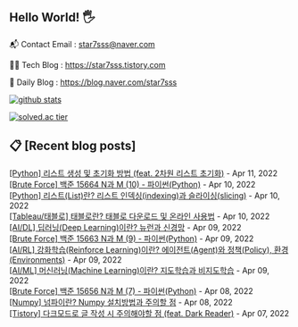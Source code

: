 ## Hello World! 🖐

📬 Contact Email : star7sss@naver.com

👨‍💻 Tech Blog : https://star7sss.tistory.com

🤪 Daily Blog : https://blog.naver.com/star7sss

[![github stats](https://github-readme-stats.vercel.app/api?username=jangThang&show_icons=true&hide_border=False)](https://star7sss.tistory.com)

[![solved.ac tier](http://mazassumnida.wtf/api/v2/generate_badge?boj=star7sss)](https://solved.ac/star7sss)

## 📋 [Recent blog posts]
[[Python] 리스트 생성 및 초기화 방법 (feat. 2차원 리스트 초기화)](https://star7sss.tistory.com/420) - Apr 11, 2022<br>
[[Brute Force] 백준 15664 N과 M (10) - 파이썬(Python)](https://star7sss.tistory.com/315) - Apr 10, 2022<br>
[[Python] 리스트(List)란? 리스트 인덱싱(indexing)과 슬라이싱(slicing)](https://star7sss.tistory.com/419) - Apr 10, 2022<br>
[[Tableau/태블로] 태블로란? 태블로 다운로드 및 온라인 사용법](https://star7sss.tistory.com/418) - Apr 10, 2022<br>
[[AI/DL] 딥러닝(Deep Learning)이란? 뉴런과 신경망](https://star7sss.tistory.com/417) - Apr 09, 2022<br>
[[Brute Force] 백준 15663 N과 M (9) - 파이썬(Python)](https://star7sss.tistory.com/314) - Apr 09, 2022<br>
[[AI/RL] 강화학습(Reinforce Learning)이란? 에이전트(Agent)와 정책(Policy), 환경(Environments)](https://star7sss.tistory.com/411) - Apr 09, 2022<br>
[[AI/ML] 머신러닝(Machine Learning)이란? 지도학습과 비지도학습](https://star7sss.tistory.com/410) - Apr 09, 2022<br>
[[Brute Force] 백준 15656 N과 M (7) - 파이썬(Python)](https://star7sss.tistory.com/313) - Apr 08, 2022<br>
[[Numpy] 넘파이란? Numpy 설치방법과 주의할 점](https://star7sss.tistory.com/407) - Apr 08, 2022<br>
[[Tistory] 다크모드로 글 작성 시 주의해야할 점 (feat. Dark Reader)](https://star7sss.tistory.com/405) - Apr 07, 2022<br>
